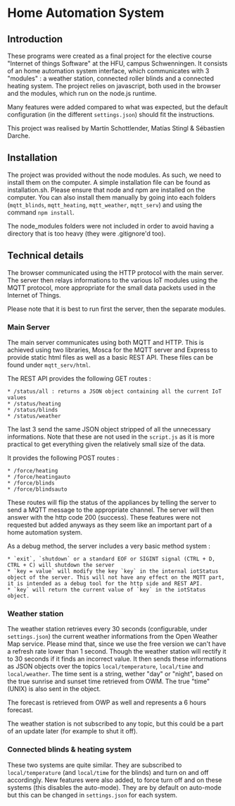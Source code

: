 # Home Automation System

## Introduction

These programs were created as a final project for the elective course "Internet of things Software" at the HFU, campus Schwenningen. It consists of an home automation system interface, which communicates with 3 "modules" : a weather station, connected roller blinds and a connected heating system. The project relies on javascript, both used in the browser and the modules, which run on the node.js runtime.

Many features were added compared to what was expected, but the default configuration (in the different `settings.json`) should fit the instructions.

This project was realised by  Martín Schottlender, Matías Stingl & Sébastien Darche.

## Installation

The project was provided without the node modules. As such, we need to install them on the computer. A simple installation file can be found as installation.sh. Please ensure that node and npm are installed on the computer.
You can also install them manually by going into each folders (`mqtt_blinds`, `mqtt_heating`, `mqtt_weather`, `mqtt_serv`) and using the command `npm install`.

The node_modules folders were not included in order to avoid having a directory that is too heavy (they were .gitignore'd too).

## Technical details

The browser communicated using the HTTP protocol with the main server. The server then relays informations to the various IoT modules using the MQTT protocol, more appropriate for the small data packets used in the Internet of Things.

Please note that it is best to run first the server, then the separate modules.

### Main Server

The main server communicates using both MQTT and HTTP. This is achieved using two libraries, Mosca for the MQTT server and Express to provide static html files as well as a basic REST API. These files can be found under `mqtt_serv/html`.

The REST API provides the following GET routes :

    * /status/all : returns a JSON object containing all the current IoT values
    * /status/heating
    * /status/blinds
    * /status/weather

The last 3 send the same JSON object stripped of all the unnecessary informations. Note that these are not used in the `script.js` as it is more practical to get everything given the relatively small size of the data.

It provides the following POST routes :

    * /force/heating
    * /force/heatingauto
    * /force/blinds
    * /force/blindsauto

These routes will flip the status of the appliances by telling the server to send a MQTT message to the appropriate channel. The server will then answer with the http code 200 (success).
These features were not requested but added anyways as they seem like an important part of a home automation system.

As a debug method, the server includes a very basic method system : 

    * `exit`, `shutdown` or a standard EOF or SIGINT signal (CTRL + D, CTRL + C) will shutdown the server
    * `key = value` will modify the key `key` in the internal iotStatus object of the server. This will not have any effect on the MQTT part, it is intended as a debug tool for the http side and REST API.
    * `key` will return the current value of `key` in the iotStatus object.


### Weather station

The weather station retrieves every 30 seconds (configurable, under `settings.json`) the current weather informations from the Open Weather Map service. Please mind that, since we use the free version we can't have a refresh rate lower than 1 second. Though the weather station will rectify it to 30 seconds if it finds an incorrect value.
It then sends these informations as JSON objects over the topics `local/temperature`, `local/time` and `local/weather`. The time sent is a string, wether "day" or "night", based on the true sunrise and sunset time retrieved from OWM. The true "time" (UNIX) is also sent in the object.

The forecast is retrieved from OWP as well and represents a 6 hours forecast.

The weather station is not subscribed to any topic, but this could be a part of an update later (for example to shut it off).

### Connected blinds & heating system

These two systems are quite similar. They are subscribed to `local/temperature` (and `local/time` for the blinds) and turn on and off accordingly. New features were also added, to force turn off and on these systems (this disables the auto-mode). They are by default on auto-mode but this can be changed in `settings.json` for each system.
